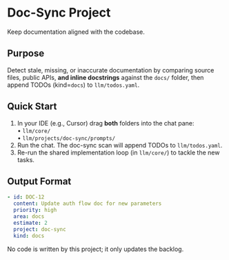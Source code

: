 # Doc-Sync Project

Keep documentation aligned with the codebase.

## Purpose
Detect stale, missing, or inaccurate documentation by comparing source files, public APIs, **and inline docstrings** against the `docs/` folder, then append TODOs (kind=`docs`) to `llm/todos.yaml`.

## Quick Start

1. In your IDE (e.g., Cursor) drag **both** folders into the chat pane:  
   • `llm/core/`  
   • `llm/projects/doc-sync/prompts/`
2. Run the chat. The doc-sync scan will append TODOs to `llm/todos.yaml`.
3. Re-run the shared implementation loop (in `llm/core/`) to tackle the new tasks.

## Output Format
```yaml
- id: DOC-12
  content: Update auth flow doc for new parameters
  priority: high
  area: docs
  estimate: 2
  project: doc-sync
  kind: docs
```

No code is written by this project; it only updates the backlog. 